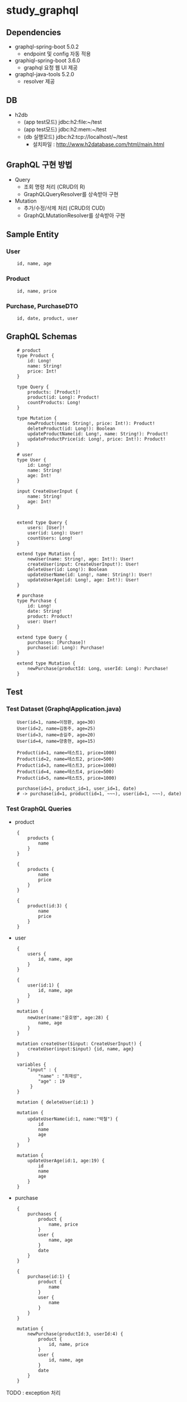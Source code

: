 # study_graphql

## Dependencies
- graphql-spring-boot 5.0.2
    - endpoint 및 config 자동 적용
- graphiql-spring-boot 3.6.0
    - graphql 요청 웹 UI 제공
- graphql-java-tools 5.2.0
    - resolver 제공

## DB
- h2db 
    - (app test모드) jdbc:h2:file:~/test
    - (app test모드) jdbc:h2:mem:~/test
    - (db 실행모드) jdbc:h2:tcp://localhost/~/test  
        - 설치파일 : http://www.h2database.com/html/main.html

## GraphQL 구현 방법
- Query
    - 조회 명령 처리 (CRUD의 R)
    - GraphQLQueryResolver를 상속받아 구현
- Mutation
    - 추가/수정/삭제 처리 (CRUD의 CUD)  
    - GraphQLMutationResolver를 상속받아 구현    

    
## Sample Entity
### User
```
    id, name, age
```
### Product
```
    id, name, price
```
### Purchase, PurchaseDTO
```
    id, date, product, user
```

## GraphQL Schemas
```
    # product
    type Product {
        id: Long!
        name: String!
        price: Int!
    }
    
    type Query {
        products: [Product]!
        product(id: Long): Product!
        countProducts: Long!
    }
    
    type Mutation {
        newProduct(name: String!, price: Int!): Product!
        deleteProduct(id: Long!): Boolean
        updateProductName(id: Long!, name: String!): Product!
        updateProductPrice(id: Long!, price: Int!): Product!
    }
    
    # user
    type User {
        id: Long!
        name: String!
        age: Int!
    }
    
    input CreateUserInput {
        name: String!
        age: Int!
    }
    
    
    extend type Query {
        users: [User]!
        user(id: Long): User!
        countUsers: Long!
    }
    
    extend type Mutation {
        newUser(name: String!, age: Int!): User!
        createUser(input: CreateUserInput!): User!
        deleteUser(id: Long!): Boolean
        updateUserName(id: Long!, name: String!): User!
        updateUserAge(id: Long!, age: Int!): User!
    }
    
    # purchase
    type Purchase {
        id: Long!
        date: String!
        product: Product!
        user: User!
    }
    
    extend type Query {
        purchases: [Purchase]!
        purchase(id: Long): Purchase!
    }
    
    extend type Mutation {
        newPurchase(productId: Long, userId: Long): Purchase!
    }

```

## Test
### Test Dataset (GraphqlApplication.java)
```
    User(id=1, name=이정환, age=30)
    User(id=2, name=김동주, age=25)
    User(id=3, name=송길주, age=20)
    User(id=4, name=양충현, age=15)
    
    Product(id=1, name=테스트1, price=1000)
    Product(id=2, name=테스트2, price=500)
    Product(id=3, name=테스트3, price=1000)
    Product(id=4, name=테스트4, price=500)
    Product(id=5, name=테스트5, price=1000)
    
    purchase(id=1, product_id=1, user_id=1, date)
    # -> purchase(id=1, product(id=1, ~~~), user(id=1, ~~~), date)    
```

### Test GraphQL Queries
- product
```
    {
        products {
            name
        }
    }
```

```
    {
        products {
            name
            price
        }
    }
```

```
    {
        product(id:3) {
            name
            price
        }
    }
```

- user
```
    {
        users {
            id, name, age
        }
    }
```
```
    {
        user(id:1) {
            id, name, age
        }
    }
```
```
    mutation {
        newUser(name:"윤호영", age:28) {
            name, age
        }
    }
```
```
    mutation createUser($input: CreateUserInput!) {
        createUser(input:$input) {id, name, age}
    }
    
    variables {
        "input" : { 
            "name" : "최재성",
            "age" : 19
         }
    }
```
```
    mutation { deleteUser(id:1) }
```
```
    mutation { 
        updateUserName(id:1, name:"박철") {
            id
            name
            age   
        }    
    }
```
```
    mutation { 
        updateUserAge(id:1, age:19) {
            id
            name
            age   
        }    
    }
```

- purchase
```
    {
        purchases { 
            product {
                name, price
            }
            user {
                name, age
            }
            date   
        }    
    }
```
```
    {
        purchase(id:1) { 
            product {
                name
            }
            user {
                name
            }
        }    
    }
```
```
    mutation {
        newPurchase(productId:3, userId:4) { 
            product {
                id, name, price
            }
            user {
                id, name, age
            }
            date
        }    
    }
```

TODO : exception 처리 

